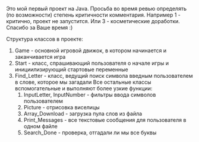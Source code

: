 Это мой первый проект на Java. Просьба во время ревью определять (по возможности) степень критичности комментария. 
Например 1 - критично, проект не запустится. Или 3 - косметические доработки.
Спасибо за Ваше время :)

Структура классов в проекте:

1. Game - основной игровой движок, в котором начинается и заканчивается игра
2. Start - класс, спрашивающий пользователя о начале игры и инициилизирующий стартовые переменные
3. Find_Letter - класс, ведущий поиск символа введным пользователем в слове, которое мы загадали
   Все остальные классы вспомогательные и выполняют более узкие функции:
   1. InputLetter, InputNumber - фильтры ввода символов пользователем
   2. Picture - отрисовка виселицы
   3. Array_Download - загрузка пула слов из файла
   4. Print_Messages - все текстовые сообщения для пользователя в одном файле
   5. Search_Done - проверка, отгадали ли мы все буквы
